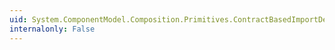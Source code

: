 ```yaml
---
uid: System.ComponentModel.Composition.Primitives.ContractBasedImportDefinition.ToString
internalonly: False
---
```

